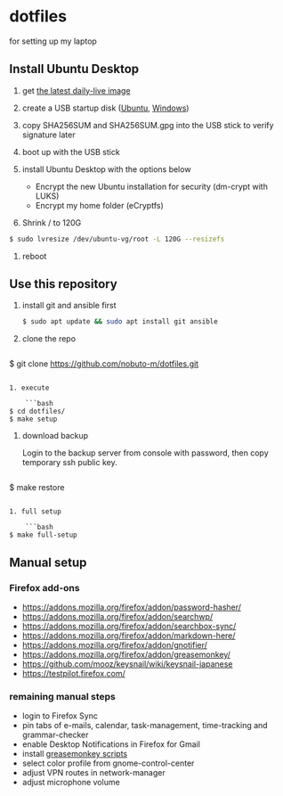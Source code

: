 dotfiles
========

for setting up my laptop

## Install Ubuntu Desktop

1. get [the latest daily-live image](http://cdimage.ubuntu.com/daily-live/current/)

1. create a USB startup disk ([Ubuntu](http://www.ubuntu.com/download/desktop/create-a-usb-stick-on-ubuntu), [Windows](http://www.ubuntu.com/download/desktop/create-a-usb-stick-on-windows))

1. copy SHA256SUM and SHA256SUM.gpg into the USB stick to verify signature later 

1. boot up with the USB stick

1. install Ubuntu Desktop with the options below
   * Encrypt the new Ubuntu installation for security (dm-crypt with LUKS)
   * Encrypt my home folder (eCryptfs)

1. Shrink / to 120G

```bash
$ sudo lvresize /dev/ubuntu-vg/root -L 120G --resizefs
```

1. reboot


## Use this repository

1. install git and ansible first

    ```bash
    $ sudo apt update && sudo apt install git ansible
    ```

1. clone the repo

    ```bash
$ git clone https://github.com/nobuto-m/dotfiles.git
```

1. execute

    ```bash
$ cd dotfiles/
$ make setup
```

1. download backup

   Login to the backup server from console with password, then copy temporary ssh public key.

    ```bash
$ make restore
```

1. full setup

    ```bash
$ make full-setup
```

## Manual setup

### Firefox add-ons

* https://addons.mozilla.org/firefox/addon/password-hasher/
* https://addons.mozilla.org/firefox/addon/searchwp/
* https://addons.mozilla.org/firefox/addon/searchbox-sync/
* https://addons.mozilla.org/firefox/addon/markdown-here/
* https://addons.mozilla.org/firefox/addon/gnotifier/
* https://addons.mozilla.org/firefox/addon/greasemonkey/
* https://github.com/mooz/keysnail/wiki/keysnail-japanese
* https://testpilot.firefox.com/

### remaining manual steps

* login to Firefox Sync
* pin tabs of e-mails, calendar, task-management, time-tracking and grammar-checker
* enable Desktop Notifications in Firefox for Gmail
* install [greasemonkey scripts](https://github.com/nobuto-m/greasemonkey-scripts)
* select color profile from gnome-control-center
* adjust VPN routes in network-manager
* adjust microphone volume
